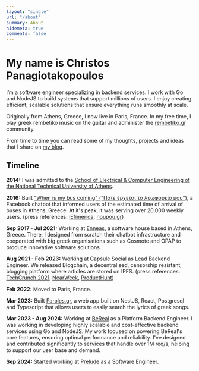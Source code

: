 ```yaml
---
layout: "single"
url: "/about"
summary: About
hidemeta: true
comments: false
---
```


# My name is Christos Panagiotakopoulos

I’m a software engineer specializing in backend services. I work with Go and NodeJS to build systems that support millions of users. I enjoy creating efficient, scalable solutions that ensure everything runs smoothly at scale.

Originally from Athens, Greece, I now live in Paris, France. In my free time, I play greek rembetiko music on the guitar and administer the [rembetiko.gr](https://rembetiko.gr) community.

From time to time you can read some of my thoughts, projects and ideas that I share on [my blog](/posts).

## Timeline

**2014:** I was admitted to the [School of Electrical & Computer Engineering of the National Technical University of Athens](https://ece.ntua.gr).

**2016:** Built ["When is my bus coming" ("Πότε έρχεται το λεωφορείο μου")](https://www.facebook.com/athensbus/), a Facebook chatbot that informed users of the estimated time of arrival of buses in Athens, Greece. At it's peak, it was serving over 20,000 weekly users.
(press references: [iEfimerida](https://www.iefimerida.gr/ellada/pote-erhetai-leoforeio-22hronos-eftiaxe-efarmogi), [noupou.gr](https://www.nou-pou.gr/stories/christos-panagiotakopoulos-i-efarmogi-ine-ena-pleonektima-sto-viografiko-mou/))

**Sep 2017 - Jul 2021:** Working at [Enneas](https://enneas.gr), a software house based in Athens, Greece. There, I designed from scratch their chatbot infrastructure and cooperated with big greek organisations such as Cosmote and OPAP to produce innovative software solutions.

**Aug 2021 - Feb 2023:** Working at Capsule Social as Lead Backend Engineer. We released Blogchain, a decentralised, censorship resistant, blogging platform where articles are stored on IPFS. (press references: [TechCrunch 2021](https://techcrunch.com/2021/03/09/capsule-gets-1-5m-to-build-super-simple-decentralized-social-media/), [NearWeek](https://medium.com/nearweek/introducing-blogchain-a-near-native-platform-for-independent-writers-289f7ad63ad8), [ProductHunt](https://www.producthunt.com/products/blogchain#blogchain))

**Feb 2022:** Moved to Paris, France.

**Mar 2023:** Built [Paroles.gr](https://paroles.gr), a web app built on NestJS, React, Postgresql and Typescript that allows users to easily search the lyrics of greek songs.

**Mar 2023 - Aug 2024:** Working at [BeReal](https://bere.al/) as a Platform Backend Engineer. I was working in developing highly scalable and cost-effective backend services using Go and NodeJS. My work focused on powering BeReal's core features, ensuring optimal performance and reliability. I've designed and contributed significantly to services that handle over 1M req/s, helping to support our user base and demand.

**Sep 2024:** Started working at [Prelude](https://prelude.so) as a Software Engineer.